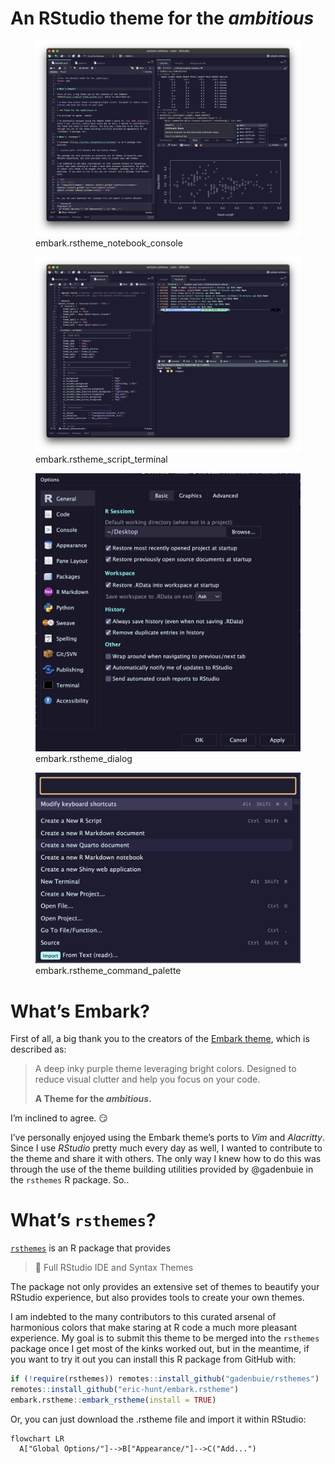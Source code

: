 # An RStudio theme for the *ambitious*


<figure>
<img src="./images/screenshot_notebook_console.png"
alt="embark.rstheme_notebook_console" />
<figcaption
aria-hidden="true">embark.rstheme_notebook_console</figcaption>
</figure>

<figure>
<img src="./images/screenshot_script_terminal.png"
alt="embark.rstheme_script_terminal" />
<figcaption
aria-hidden="true">embark.rstheme_script_terminal</figcaption>
</figure>

<figure>
<img src="./images/screenshot_dialog.png" alt="embark.rstheme_dialog" />
<figcaption aria-hidden="true">embark.rstheme_dialog</figcaption>
</figure>

<figure>
<img src="./images/screenshot_command_palette.png"
alt="embark.rstheme_command_palette" />
<figcaption
aria-hidden="true">embark.rstheme_command_palette</figcaption>
</figure>

# What’s Embark?

First of all, a big thank you to the creators of the [Embark
theme](https://embark-theme.github.io/), which is described as:

> A deep inky purple theme leveraging bright colors. Designed to reduce
> visual clutter and help you focus on your code.
>
> **A Theme for the *ambitious*.**

I’m inclined to agree. :smirk:

I’ve personally enjoyed using the Embark theme’s ports to *Vim* and
*Alacritty*. Since I use *RStudio* pretty much every day as well, I
wanted to contribute to the theme and share it with others. The only way
I knew how to do this was through the use of the theme building
utilities provided by @gadenbuie in the `rsthemes` R package. So..

# What’s `rsthemes`?

[`rsthemes`](https://github.com/gadenbuie/rsthemes) is an R package that
provides

> :crystal_ball: Full RStudio IDE and Syntax Themes

The package not only provides an extensive set of themes to beautify
your RStudio experience, but also provides tools to create your own
themes.

I am indebted to the many contributors to this curated arsenal of
harmonious colors that make staring at R code a much more pleasant
experience. My goal is to submit this theme to be merged into the
`rsthemes` package once I get most of the kinks worked out, but in the
meantime, if you want to try it out you can install this R package from
GitHub with:

``` r
if (!require(rsthemes)) remotes::install_github("gadenbuie/rsthemes")
remotes::install_github("eric-hunt/embark.rstheme")
embark.rstheme::embark_rstheme(install = TRUE)
```

Or, you can just download the .rstheme file and import it within
RStudio:

``` mermaid
flowchart LR
  A["Global Options/"]-->B["Appearance/"]-->C("Add...")
```
